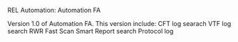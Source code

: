 REL Automation: Automation FA

Version 1.0 of Automation FA.
This version include:
CFT log searach
VTF log search
RWR Fast Scan
Smart Report search
Protocol log

